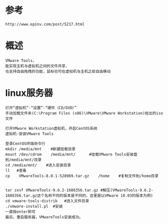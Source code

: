 
# 参考

    http://www.epinv.com/post/5217.html

# 概述

    VMware Tools，
    能实现主机与虚拟机之间的文件共享，
    也支持自由拖拽的功能，鼠标也可在虚拟机与主机之前自由移动


# linux服务器


    打开“虚拟机”-“设置”-“硬件（CD/DVD）”
    手动加载文件夹(C:\Program Files (x86)\VMware\VMware Workstation)给出的iso文件

    打开VMware Workstation虚拟机，开启CentOS系统
    虚拟机-安装VMware Tools

    登录CentOS终端命令行
    mkdir /media/mnt    #新建挂载目录
    mount /dev/cdrom    /media/mnt/      #挂载VMware Tools安装盘到/media/mnt/目录
    cd /media/mnt/    #进入安装目录
    ll   #查看
    cp    VMwareTools-8.8.1-528969.tar.gz    /home    #复制文件到/home目录
    
    
    tar zxvf VMwareTools-9.6.2-1688356.tar.gz #解压(VMwareTools-9.6.2-1688356.tar.gz这个名称不同的版本是不同的，这里是以VMware 10.03的版本为例)
    cd vmware-tools-distrib   #进入文件目录
    ./vmware-install.pl  #安装
    一直按enter即可
    最后，重启服务器，VMwareTools安装成功。